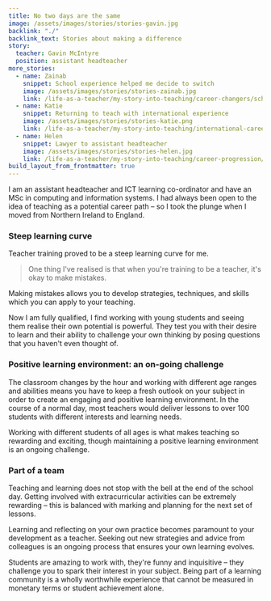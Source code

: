 ```yaml
---
title: No two days are the same
image: /assets/images/stories/stories-gavin.jpg
backlink: "./"
backlink_text: Stories about making a difference
story:
  teacher: Gavin McIntyre
  position: assistant headteacher
more_stories:
  - name: Zainab
    snippet: School experience helped me decide to switch
    image: /assets/images/stories/stories-zainab.jpg
    link: /life-as-a-teacher/my-story-into-teaching/career-changers/school-experience-helped-me-decide-to-switch
  - name: Katie
    snippet: Returning to teach with international experience
    image: /assets/images/stories/stories-katie.png
    link: /life-as-a-teacher/my-story-into-teaching/international-career-changers/returning-to-teaching-with-international-experience
  - name: Helen
    snippet: Lawyer to assistant headteacher
    image: /assets/images/stories/stories-helen.jpg
    link: /life-as-a-teacher/my-story-into-teaching/career-progression/lawyer-to-assistant-teacher
build_layout_from_frontmatter: true
---
```


I am an assistant headteacher and ICT learning co-ordinator and have an MSc in computing and information systems. I had always been open to the idea of teaching as a potential career path – so I took the plunge when I moved from Northern Ireland to England.

### Steep learning curve

Teacher training proved to be a steep learning curve for me.

> One thing I've realised is that when you're training to be a teacher, it's okay to make mistakes.

Making mistakes allows you to develop strategies, techniques, and skills which you can apply to your teaching.

Now I am fully qualified, I find working with young students and seeing them realise their own potential is powerful. They test you with their desire to learn and their ability to challenge your own thinking by posing questions that you haven't even thought of.

### Positive learning environment: an on-going challenge

The classroom changes by the hour and working with different age ranges and abilities means you have to keep a fresh outlook on your subject in order to create an engaging and positive learning environment. In the course of a normal day, most teachers would deliver lessons to over 100 students with different interests and learning needs.

Working with different students of all ages is what makes teaching so rewarding and exciting, though maintaining a positive learning environment is an ongoing challenge.

### Part of a team

Teaching and learning does not stop with the bell at the end of the school day. Getting involved with extracurricular activities can be extremely rewarding – this is balanced with marking and planning for the next set of lessons.

Learning and reflecting on your own practice becomes paramount to your development as a teacher. Seeking out new strategies and advice from colleagues is an ongoing process that ensures your own learning evolves.

Students are amazing to work with, they're funny and inquisitive – they challenge you to spark their interest in your subject. Being part of a learning community is a wholly worthwhile experience that cannot be measured in monetary terms or student achievement alone.
